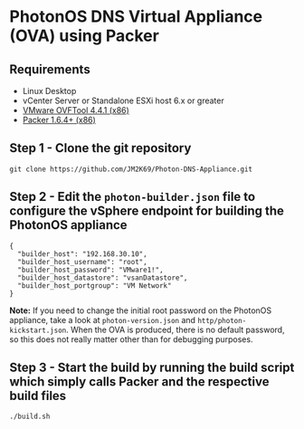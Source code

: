 # PhotonOS DNS Virtual Appliance (OVA) using Packer

## Requirements

* Linux Desktop
* vCenter Server or Standalone ESXi host 6.x or greater
* [VMware OVFTool 4.4.1 (x86)](https://my.vmware.com/group/vmware/downloads/details?downloadGroup=OVFTOOL441&productId=974)
* [Packer 1.6.4+ (x86)](https://www.packer.io/intro/getting-started/install.html)



## Step 1 - Clone the git repository

```
git clone https://github.com/JM2K69/Photon-DNS-Appliance.git
```

## Step 2 - Edit the `photon-builder.json` file to configure the vSphere endpoint for building the PhotonOS appliance

```
{
  "builder_host": "192.168.30.10",
  "builder_host_username": "root",
  "builder_host_password": "VMware1!",
  "builder_host_datastore": "vsanDatastore",
  "builder_host_portgroup": "VM Network"
}
```

**Note:** If you need to change the initial root password on the PhotonOS appliance, take a look at `photon-version.json` and `http/photon-kickstart.json`. When the OVA is produced, there is no default password, so this does not really matter other than for debugging purposes.

## Step 3 - Start the build by running the build script which simply calls Packer and the respective build files

```
./build.sh
````
